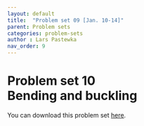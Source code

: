 ```yaml
---
layout: default
title:  "Problem set 09 [Jan. 10-14]"
parent: Problem sets
categories: problem-sets
author : Lars Pastewka
nav_order: 9
---
```


# Problem set 10 <br/> Bending and buckling

You can download this problem set [here](exercise_10_students.pdf).
